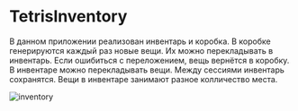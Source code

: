 # TetrisInventory
 
В данном приложении реализован инвентарь и коробка.
В коробке генерируются каждый раз новые вещи. Их можно перекладывать в инвентарь. Если ошибиться с переложением, вещь вернётся в коробку.
В инвентаре можно перекладывать вещи. Между сессиями инвентарь сохранятся. Вещи в инвентаре занимают разное колличество места.

![inventory](https://github.com/BillCipher890/TetrisInventory/assets/50743926/3f497223-047a-401b-b8d4-7cf51309b771)
